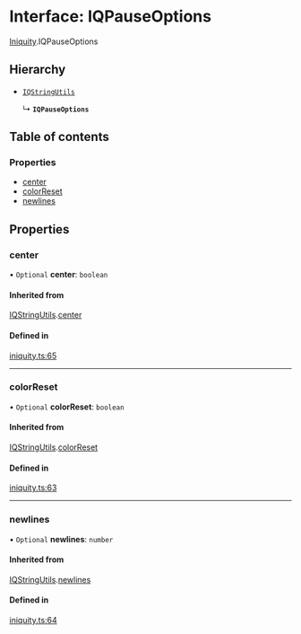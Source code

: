 # Interface: IQPauseOptions

[Iniquity](../modules/Iniquity.md).IQPauseOptions

## Hierarchy

- [`IQStringUtils`](Iniquity.IQStringUtils.md)

  ↳ **`IQPauseOptions`**

## Table of contents

### Properties

- [center](Iniquity.IQPauseOptions.md#center)
- [colorReset](Iniquity.IQPauseOptions.md#colorreset)
- [newlines](Iniquity.IQPauseOptions.md#newlines)

## Properties

### center

• `Optional` **center**: `boolean`

#### Inherited from

[IQStringUtils](Iniquity.IQStringUtils.md).[center](Iniquity.IQStringUtils.md#center)

#### Defined in

[iniquity.ts:65](https://github.com/iniquitybbs/iniquity/blob/467b1b4/packages/core/src/iniquity.ts#L65)

___

### colorReset

• `Optional` **colorReset**: `boolean`

#### Inherited from

[IQStringUtils](Iniquity.IQStringUtils.md).[colorReset](Iniquity.IQStringUtils.md#colorreset)

#### Defined in

[iniquity.ts:63](https://github.com/iniquitybbs/iniquity/blob/467b1b4/packages/core/src/iniquity.ts#L63)

___

### newlines

• `Optional` **newlines**: `number`

#### Inherited from

[IQStringUtils](Iniquity.IQStringUtils.md).[newlines](Iniquity.IQStringUtils.md#newlines)

#### Defined in

[iniquity.ts:64](https://github.com/iniquitybbs/iniquity/blob/467b1b4/packages/core/src/iniquity.ts#L64)
